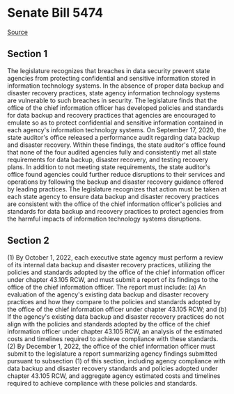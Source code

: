 # Senate Bill 5474

[Source](http://lawfilesext.leg.wa.gov/biennium/2021-22/Xml/Bills/Senate%20Bills/5474.xml)
## Section 1
The legislature recognizes that breaches in data security prevent state agencies from protecting confidential and sensitive information stored in information technology systems. In the absence of proper data backup and disaster recovery practices, state agency information technology systems are vulnerable to such breaches in security. The legislature finds that the office of the chief information officer has developed policies and standards for data backup and recovery practices that agencies are encouraged to emulate so as to protect confidential and sensitive information contained in each agency's information technology systems. On September 17, 2020, the state auditor's office released a performance audit regarding data backup and disaster recovery. Within these findings, the state auditor's office found that none of the four audited agencies fully and consistently met all state requirements for data backup, disaster recovery, and testing recovery plans. In addition to not meeting state requirements, the state auditor's office found agencies could further reduce disruptions to their services and operations by following the backup and disaster recovery guidance offered by leading practices. The legislature recognizes that action must be taken at each state agency to ensure data backup and disaster recovery practices are consistent with the office of the chief information officer's policies and standards for data backup and recovery practices to protect agencies from the harmful impacts of information technology systems disruptions.

## Section 2
(1) By October 1, 2022, each executive state agency must perform a review of its internal data backup and disaster recovery practices, utilizing the policies and standards adopted by the office of the chief information officer under chapter 43.105 RCW, and must submit a report of its findings to the office of the chief information officer. The report must include:
(a) An evaluation of the agency's existing data backup and disaster recovery practices and how they compare to the policies and standards adopted by the office of the chief information officer under chapter 43.105 RCW; and 
(b) If the agency's existing data backup and disaster recovery practices do not align with the policies and standards adopted by the office of the chief information officer under chapter 43.105 RCW, an analysis of the estimated costs and timelines required to achieve compliance with these standards.
(2) By December 1, 2022, the office of the chief information officer must submit to the legislature a report summarizing agency findings submitted pursuant to subsection (1) of this section, including agency compliance with data backup and disaster recovery standards and policies adopted under chapter 43.105 RCW, and aggregate agency estimated costs and timelines required to achieve compliance with these policies and standards.
